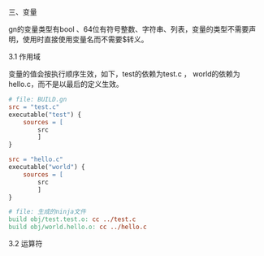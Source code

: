 三、变量

gn的变量类型有bool 、64位有符号整数、字符串、列表，变量的类型不需要声明，使用时直接使用变量名而不需要$转义。

3.1 作用域

变量的值会按执行顺序生效，如下，test的依赖为test.c ， world的依赖为 hello.c，而不是以最后的定义生效。

```makefile
# file: BUILD.gn
src = "test.c"
executable("test") {
    sources = [
        src
        ]
}

src = "hello.c"
executable("world") {
    sources = [
        src
        ]
}

# file: 生成的ninja文件
build obj/test.test.o: cc ../test.c
build obj/world.hello.o: cc ../hello.c
```

3.2 运算符

